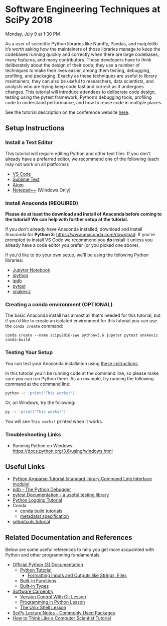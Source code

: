 # Software Engineering Techniques at SciPy 2018

Monday, July 9 at 1:30 PM

As a user of scientific Python libraries like NumPy, Pandas, and matplotlib it’s
worth asking how the maintainers of those libraries manage to keep the codebases
running quickly and correctly when there are large codebases, many features, and
many contributors. Those developers have to think deliberately about the design
of their code; they use a number of techniques to make their lives easier, among
them testing, debugging, profiling, and packaging. Exactly as these techniques
are useful to library maintainers, they can also be useful to researchers, data
scientists, and analysts who are trying keep code fast and correct as it
undergoes changes. This tutorial will introduce attendees to deliberate code
design, testing using the pytest framework, Python’s debugging tools, profiling
code to understand performance, and how to reuse code in multiple places.

See the tutorial description on the conference website
[here](https://scipy2018.scipy.org/ehome/index.php?eventid=299527&tabid=711308&cid=2229599&sessionid=21547378&sessionchoice=1&).

## Setup Instructions

### Install a Text Editor

This tutorial will require editing Python and other text files.
If you don't already have a preferred editor, we recommend one of the
following (each may not work on all platforms):

- [VS Code](https://code.visualstudio.com/)
- [Sublime Text](https://www.sublimetext.com/)
- [Atom](https://atom.io/)
- [Notepad++](https://notepad-plus-plus.org/) (Windows Only)

### Install Anaconda (REQUIRED)

**Please do at least the download and install of Anaconda before coming to the tutorial!**
**We can help with further setup at the tutorial.**

If you don't already have Anaconda installed, download and install Anaconda
for **Python 3**:
https://www.anaconda.com/download.
If you're prompted to install VS Code we recommend you **do** install it
unless you already have a code editor you prefer (or you picked one above).

If you'd like to do your own setup, we'll be using the following Python libraries:

- [Jupyter Notebook](https://jupyter.org/)
- [ipython](https://ipython.org/)
- [ipdb](https://pypi.org/project/ipdb/)
- [pytest](https://docs.pytest.org/en/latest/)
- [snakeviz](https://jiffyclub.github.io/snakeviz/)

### Creating a conda environment (OPTIONAL)

The basic Anaconda install has almost all that's needed for this tutorial,
but if you'd like to create an isolated environment for this tutorial you
can use the `conda create` command:

```
conda create --name scipy2018-swe python=3.6 jupyter pytest snakeviz conda-build
```

### Testing Your Setup

You can test your Anaconda installation using
[these instructions](https://conda.io/docs/user-guide/install/test-installation.html).

In this tutorial you'll be running code at the command line,
so please make sure you can run Python there.
As an example, try running the following command at the command line:

```sh
python -c 'print("This works!")'
```

Or, on Windows, try the following:

```sh
py -c 'print("This works!")'
```

You will see `This works!` printed when it works.

### Troubleshooting Links

- Running Python on Windows: https://docs.python.org/3.6/using/windows.html

## Useful Links

- [Python Argparse Tutorial (standard library Command Line Interface module)](https://docs.python.org/3/howto/argparse.html)
- [pdb - The Python Debugger](https://docs.python.org/3/library/pdb.html)
- [pytest Documentation - a useful testing library](https://docs.pytest.org/en/latest/)
- [Python Logging Tutorial](https://docs.python.org/3/howto/logging.html)
- Conda
  - [conda build tutorials](https://conda.io/docs/user-guide/tutorials/index.html#)
  - [metadatat specification](https://conda.io/docs/user-guide/tasks/build-packages/define-metadata.html)
- [setuptools tutorial](https://packaging.python.org/tutorials/packaging-projects/)

## Related Documentation and References

Below are some useful references to help you get more acquainted with Python and other
programming fundamentals.

- [Official Python (3) Documentation](https://docs.python.org/3/)
  - [Python Tutorial](https://docs.python.org/3/tutorial/index.html)
    - [Formatting Inputs and Outputs like Strings, Files](https://docs.python.org/3/tutorial/inputoutput.html)
  - [Built-in Functions](https://docs.python.org/3/library/functions.html)
  - [Built-in Types](https://docs.python.org/3/library/stdtypes.html)
- [Software Carpentry](https://software-carpentry.org/)
  - [Version Control With Git Lesson](http://swcarpentry.github.io/git-novice/)
  - [Programming in Python Lesson](http://swcarpentry.github.io/python-novice-inflammation/)
  - [The Unix Shell Lesson](http://swcarpentry.github.io/shell-novice/)
- [SciPy Lecture Notes - Commonly Used Packages](https://www.scipy-lectures.org/)
- [How to Think Like a Computer Scientist Tutorial](http://interactivepython.org/runestone/static/thinkcspy/index.html)
